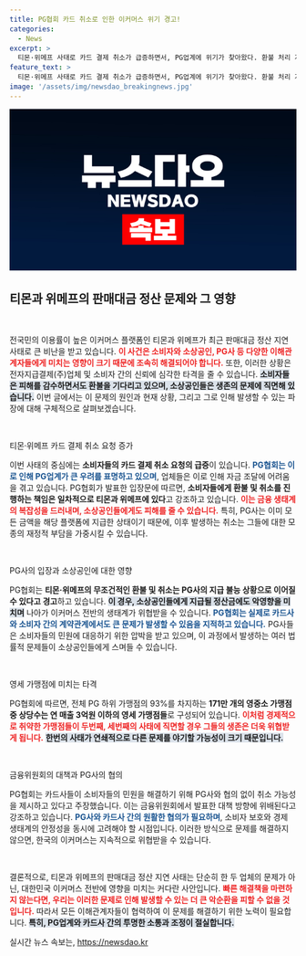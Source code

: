 ```yaml
---
title: PG협회 카드 취소로 인한 이커머스 위기 경고!
categories:
  - News
excerpt: >
  티몬·위메프 사태로 카드 결제 취소가 급증하면서, PG업계에 위기가 찾아왔다. 환불 처리 지연이 소상공인과 독립몰에까지 영향을 미칠 수 있어, 이커머스 전체가 위험에 처할 수 있다는 경고가 나왔다. 이러한 상황 속에서 업체들은 신중한 대처가 필요하다고 강조하고 있다.
feature_text: >
  티몬·위메프 사태로 카드 결제 취소가 급증하면서, PG업계에 위기가 찾아왔다. 환불 처리 지연이 소상공인과 독립몰에까지 영향을 미칠 수 있어, 이커머스 전체가 위험에 처할 수 있다는 경고가 나왔다. 이러한 상황 속에서 업체들은 신중한 대처가 필요하다고 강조하고 있다.
image: '/assets/img/newsdao_breakingnews.jpg'
---
```


<p><img src="/assets/img/newsdao_breakingnews.jpg" alt="ranknews 속보" /></p>

<h2 data-ke-size="size26">티몬과 위메프의 판매대금 정산 문제와 그 영향</h2>

<p data-ke-size="size16">&nbsp;</p>

<p>전국민의 이용률이 높은 이커머스 플랫폼인 티몬과 위메프가 최근 판매대금 정산 지연 사태로 큰 비난을 받고 있습니다. <b><span style="color: #ee2323;">이 사건은 소비자와 소상공인, PG사 등 다양한 이해관계자들에게 미치는 영향이 크기 때문에 조속히 해결되어야 합니다.</span></b> 또한, 이러한 상황은 전자지급결제(주)업체 및 소비자 간의 신뢰에 심각한 타격을 줄 수 있습니다. <b><span style="background-color: #21538527;">소비자들은 피해를 감수하면서도 환불을 기다리고 있으며, 소상공인들은 생존의 문제에 직면해 있습니다.</span></b> 이번 글에서는 이 문제의 원인과 현재 상황, 그리고 그로 인해 발생할 수 있는 파장에 대해 구체적으로 살펴보겠습니다.</p>

<p data-ke-size="size16">&nbsp;</p>

<p>티몬·위메프 카드 결제 취소 요청 증가</p>

<p>이번 사태의 중심에는 <strong>소비자들의 카드 결제 취소 요청의 급증</strong>이 있습니다. <b><span style="color: #1a5490;">PG협회는 이로 인해 PG업계가 큰 우려를 표명하고 있으며</span></b>, 업체들은 이로 인해 자금 조달에 어려움을 겪고 있습니다. PG협회가 발표한 입장문에 따르면, <strong>소비자들에게 환불 및 취소를 진행하는 책임은 일차적으로 티몬과 위메프에 있다</strong>고 강조하고 있습니다. <b><span style="color: #ee2323;">이는 금융 생태계의 복잡성을 드러내며, 소상공인들에게도 피해를 줄 수 있습니다.</span></b> 특히, PG사는 이미 모든 금액을 해당 플랫폼에 지급한 상태이기 때문에, 이후 발생하는 취소는 그들에 대한 모종의 재정적 부담을 가중시킬 수 있습니다.</p>

<p data-ke-size="size16">&nbsp;</p>

<p>PG사의 입장과 소상공인에 대한 영향</p>

<p>PG협회는 <strong>티몬·위메프의 무조건적인 환불 및 취소는 PG사의 지급 불능 상황으로 이어질 수 있다고 경고</strong>하고 있습니다. <b><span style="background-color: #21538527;">이 경우, 소상공인들에게 지급될 정산금에도 악영향을 미치며</span></b> 나아가 이커머스 전반의 생태계가 위협받을 수 있습니다. <b><span style="color: #1a5490;">PG협회는 실제로 카드사와 소비자 간의 계약관계에서도 큰 문제가 발생할 수 있음을 지적하고 있습니다.</span></b> PG사들은 소비자들의 민원에 대응하기 위한 압박을 받고 있으며, 이 과정에서 발생하는 여러 법률적 문제들이 소상공인들에게 스며들 수 있습니다.</p>

<p data-ke-size="size16">&nbsp;</p>

<p>영세 가맹점에 미치는 타격</p>

<p>PG협회에 따르면, 전체 PG 하위 가맹점의 93%를 차지하는 <strong>171만 개의 영중소 가맹점 중 상당수는 연 매출 3억원 이하의 영세 가맹점들</strong>로 구성되어 있습니다. <b><span style="color: #ee2323;">이처럼 경제적으로 취약한 가맹점들이 두번째, 세번째의 사태에 직면할 경우 그들의 생존은 더욱 위협받게 됩니다.</span></b> <b><span style="background-color: #21538527;">한번의 사태가 연쇄적으로 다른 문제를 야기할 가능성이 크기 때문입니다.</span></b></p>

<p data-ke-size="size16">&nbsp;</p>

<p>금융위원회의 대책과 PG사의 협의</p>

<p>PG협회는 카드사들이 소비자들의 민원을 해결하기 위해 PG사와 협의 없이 취소 가능성을 제시하고 있다고 주장했습니다. 이는 금융위원회에서 발표한 대책 방향에 위배된다고 강조하고 있습니다. <b><span style="color: #1a5490;">PG사와 카드사 간의 원활한 협의가 필요하며</span></b>, 소비자 보호와 경제 생태계의 안정성을 동시에 고려해야 할 시점입니다. 이러한 방식으로 문제를 해결하지 않으면, 한국의 이커머스는 지속적으로 위협받을 수 있습니다.</p>

<p data-ke-size="size16">&nbsp;</p>

<p>결론적으로, 티몬과 위메프의 판매대금 정산 지연 사태는 단순히 한 두 업체의 문제가 아닌, 대한민국 이커머스 전반에 영향을 미치는 커다란 사안입니다. <b><span style="color: #ee2323;">빠른 해결책을 마련하지 않는다면, 우리는 이러한 문제로 인해 발생할 수 있는 더 큰 악순환을 피할 수 없을 것입니다.</span></b> 따라서 모든 이해관계자들이 협력하여 이 문제를 해결하기 위한 노력이 필요합니다. <b><span style="background-color: #21538527;">특히, PG업계와 카드사 간의 투명한 소통과 조정이 절실합니다.</span></b></p>
실시간 뉴스 속보는, <a href="https://newsdao.kr" rel="dofollow">https://newsdao.kr</a>


